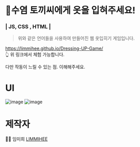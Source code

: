 # 🐰수염 토끼씨에게 옷을 입혀주세요!  
### | JS, CSS , HTML | 
>위와 같은 언어들을 사용하여 만들어진 웹 옷입히기 게임입니다.

https://limmihee.github.io/Dressing-UP-Game/
<br>
👆 위 링크에서 체험 가능합니다.

다만 작동이 느릴 수 있는 점. 이해해주세요.

# UI

![image](https://user-images.githubusercontent.com/48482259/76164644-e0556100-6193-11ea-89f4-849aa4b14381.png)
![image](https://user-images.githubusercontent.com/48482259/76164655-f3683100-6193-11ea-9e46-75c6beb2a339.png)

# 제작자
👩‍💻 임미희 [LIMMIHEE](https://github.com/LIMMIHEE)
